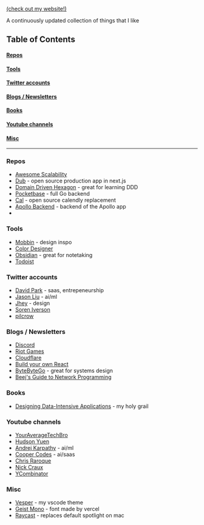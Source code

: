 [(check out my website!)](https://caleblee.dev)

A continuously updated collection of things that I like

## Table of Contents

#### [Repos](#repos)

#### [Tools](#tools)

#### [Twitter accounts](#twitter)

#### [Blogs / Newsletters](#blogs--newsletters)

#### [Books](#books)

#### [Youtube channels](#table-of-contents)

#### [Misc](#misc)

---

### Repos

- [Awesome Scalability](https://github.com/binhnguyennus/awesome-scalability)
- [Dub](https://github.com/dubinc/dub) - open source production app in next.js
- [Domain Driven Hexagon](https://github.com/Sairyss/domain-driven-hexagon) - great for learning DDD
- [Pocketbase](https://github.com/pocketbase/pocketbase) - full Go backend
- [Cal](https://github.com/calcom/cal.com) - open source calendly replacement
- [Apollo Backend](https://github.com/christianselig/apollo-backend) - backend of the Apollo app
-

### Tools

- [Mobbin](https://mobbin.com/) - design inspo
- [Color Designer](https://colordesigner.io/)
- [Obsidian](https://obsidian.md/) - great for notetaking
- [Todoist](https://todoist.com/)

### Twitter accounts

- [David Park](https://twitter.com/Davidjpark96) - saas, entrepeneurship
- [Jason Liu](https://twitter.com/jxnlco) - ai/ml
- [Jhey](https://twitter.com/jh3yy) - design
- [Soren Iverson](https://twitter.com/soren_iverson)
- [pilcrow](https://twitter.com/pilcrowonpaper)

### Blogs / Newsletters

- [Discord](https://discord.com/category/engineering)
- [Riot Games](https://technology.riotgames.com/)
- [Cloudflare](https://blog.cloudflare.com/)
- [Build your own React](https://pomb.us/build-your-own-react/)
- [ByteByteGo](https://blog.bytebytego.com/?utm_source=site) - great for systems design
- [Beej's Guide to Network Programming](https://beej.us/guide/bgnet/)

### Books

- [Designing Data-Intensive Applications](https://www.amazon.com/Designing-Data-Intensive-Applications-Reliable-Maintainable/dp/1449373321) - my holy grail

### Youtube channels

- [YourAverageTechBro](https://www.youtube.com/@YourAverageTechBro)
- [Hudson Yuen](https://www.youtube.com/@hudsonyuen)
- [Andrej Karpathy](https://www.youtube.com/@AndrejKarpathy) - ai/ml
- [Cooper Codes](https://www.youtube.com/@CooperCodes) - ai/saas
- [Chris Raroque](https://www.youtube.com/@raroque)
- [Nick Craux](https://www.youtube.com/@nickcraux)
- [YCombinator](https://www.youtube.com/@ycombinator)

### Misc

- [Vesper](https://github.com/raunofreiberg/vesper) - my vscode theme
- [Geist Mono](https://vercel.com/font/mono) - font made by vercel
- [Raycast](https://www.raycast.com/) - replaces default spotlight on mac
